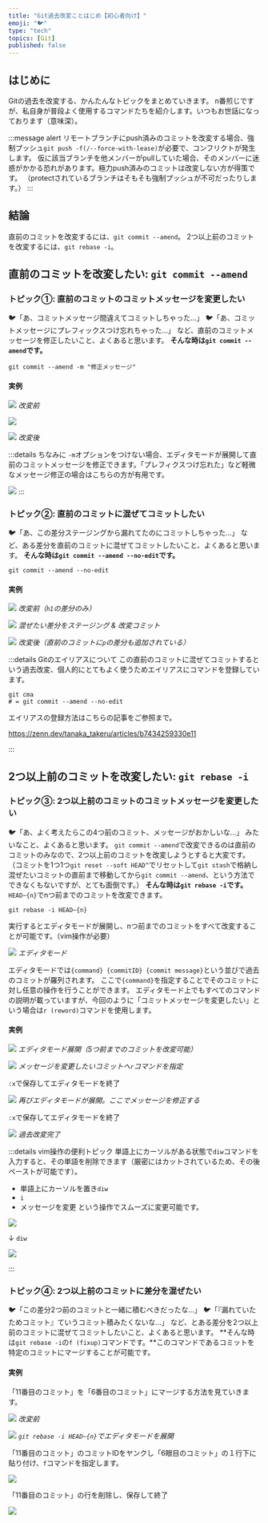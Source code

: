```yaml
---
title: "Git過去改変ことはじめ【初心者向け】"
emoji: "🐦"
type: "tech"
topics: [Git]
published: false
---
```


## はじめに
Gitの過去を改変する、かんたんなトピックをまとめていきます。
n番煎じですが、私自身が普段よく使用するコマンドたちを紹介します。いつもお世話になっております（意味深）。


:::message alert
リモートブランチにpush済みのコミットを改変する場合、強制プッシュ`git push -f(/--force-with-lease)`が必要で、コンフリクトが発生します。
仮に該当ブランチを他メンバーがpullしていた場合、そのメンバーに迷惑がかかる恐れがあります。極力push済みのコミットは改変しない方が得策です。
（protectされているブランチはそもそも強制プッシュが不可だったりします。）
:::

## 結論
直前のコミットを改変するには、`git commit --amend`。
2つ以上前のコミットを改変するには、`git rebase -i`。

## 直前のコミットを改変したい: `git commit --amend`

### トピック①: 直前のコミットのコミットメッセージを変更したい
🐦「あ、コミットメッセージ間違えてコミットしちゃった...」
🐦「あ、コミットメッセージにプレフィックスつけ忘れちゃった...」
など、直前のコミットメッセージを修正したいこと、よくあると思います。
**そんな時は`git commit --amend`です。**

```shell
git commit --amend -m "修正メッセージ"
```

#### 実例

![](/images/8673ee20afedee/2023-05-23-23-46-13.png)
*改変前*

![](/images/8673ee20afedee/2023-05-23-23-48-01.png)


![](/images/8673ee20afedee/2023-05-23-23-47-36.png)
*改変後*

:::details ちなみに
`-m`オプションをつけない場合、エディタモードが展開して直前のコミットメッセージを修正できます。「プレフィクスつけ忘れた」など軽微なメッセージ修正の場合はこちらの方が有用です。

![](/images/8673ee20afedee/2023-05-23-23-51-57.png)
:::


### トピック②: 直前のコミットに混ぜてコミットしたい
🐦「あ、この差分ステージングから漏れてたのにコミットしちゃった...」
など、ある差分を直前のコミットに混ぜてコミットしたいこと、よくあると思います。
**そんな時は`git commit --amend --no-edit`です。**

```shell
git commit --amend --no-edit
```

#### 実例

![](/images/8673ee20afedee/2023-05-24-00-03-50.png)
*改変前（`h1`の差分のみ）*

![](/images/8673ee20afedee/2023-05-24-07-43-28.png)
*混ぜたい差分をステージング & 改変コミット*

![](/images/8673ee20afedee/2023-05-24-00-03-44.png)
*改変後（直前のコミットに`p`の差分も追加されている）*

:::details Gitのエイリアスについて
この直前のコミットに混ぜてコミットするという過去改変、個人的にとてもよく使うためエイリアスにコマンドを登録しています。

```shell
git cma
# = git commit --amend --no-edit
```

エイリアスの登録方法はこちらの記事をご参照まで。

https://zenn.dev/tanaka_takeru/articles/b7434259330e11

:::


## 2つ以上前のコミットを改変したい: `git rebase -i`

### トピック③: 2つ以上前のコミットのコミットメッセージを変更したい
🐦「あ、よく考えたらこの4つ前のコミット、メッセージがおかしいな...」
みたいなこと、よくあると思います。
`git commit --amend`で改変できるのは直前のコミットのみなので、2つ以上前のコミットを改変しようとすると大変です。
（コミットを1つ1つ`git reset --soft HEAD^`でリセットして`git stash`で格納し混ぜたいコミットの直前まで移動してから`git commit --amend`、という方法でできなくもないですが、とても面倒です。）
**そんな時は`git rebase -i`です。**`HEAD~{n}`でnつ前までのコミットを改変できます。

```shell
git rebase -i HEAD~{n}
```

実行するとエディタモードが展開し、nつ前までのコミットをすべて改変することが可能です。（vim操作が必要）

![](/images/8673ee20afedee/2023-05-24-07-56-19.png)
*エディタモード*

エディタモードでは`{command} {commitID} {commit message}`という並びで過去のコミットが羅列されます。
ここで`{command}`を指定することでそのコミットに対し任意の操作を行うことができます。
エディタモード上でもすべてのコマンドの説明が載っていますが、今回のように「コミットメッセージを変更したい」という場合は`r (reword)`コマンドを使用します。


#### 実例

![](/images/8673ee20afedee/2023-05-24-07-57-06.png)
*エディタモード展開（5つ前までのコミットを改変可能）*

![](/images/8673ee20afedee/2023-05-24-07-58-44.png)
*メッセージを変更したいコミットへ`r`コマンドを指定*

`:x`で保存してエディタモードを終了

![](/images/8673ee20afedee/2023-05-24-08-02-24.png)
*再びエディタモードが展開。ここでメッセージを修正する*

`:x`で保存してエディタモードを終了

![](/images/8673ee20afedee/2023-05-24-08-03-52.png)
*過去改変完了*

:::details vim操作の便利トピック
単語上にカーソルがある状態で`diw`コマンドを入力すると、その単語を削除できます（厳密にはカットされているため、その後ペーストが可能です）。
- 単語上にカーソルを置き`diw`
- `i`
- メッセージを変更
という操作でスムーズに変更可能です。

![](/images/8673ee20afedee/2023-05-24-08-17-24.png)

↓ `diw`

![](/images/8673ee20afedee/2023-05-24-08-17-41.png)

:::


### トピック④: 2つ以上前のコミットに差分を混ぜたい
🐦「この差分2つ前のコミットと一緒に積むべきだったな...」
🐦「『漏れていたためコミット』ていうコミット積みたくないな...」
など、とある差分を2つ以上前のコミットに混ぜてコミットしたいこと、よくあると思います。
**そんな時は`git rebase -i`の`f (fixup)`コマンドです。**このコマンドであるコミットを特定のコミットにマージすることが可能です。

#### 実例
「11番目のコミット」を「6番目のコミット」にマージする方法を見ていきます。

![](/images/8673ee20afedee/2023-05-24-08-24-30.png)
*改変前*

![](/images/8673ee20afedee/2023-05-24-08-25-46.png)
*`git rebase -i HEAD~{n}`でエディタモードを展開*

「11番目のコミット」のコミットIDをヤンクし「6眼目のコミット」の１行下に貼り付け、`f`コマンドを指定します。

![](/images/8673ee20afedee/2023-05-24-08-30-16.png)

「11番目のコミット」の行を削除し、保存して終了

![](/images/8673ee20afedee/2023-05-24-08-31-07.png)